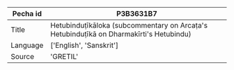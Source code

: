 |Pecha id | P3B3631B7
| --- | --- 
|Title | Hetubinduṭīkāloka (subcommentary on Arcaṭa's Hetubinduṭīkā on Dharmakīrti's Hetubindu) 
|Language | ['English', 'Sanskrit']
|Source | 'GRETIL'